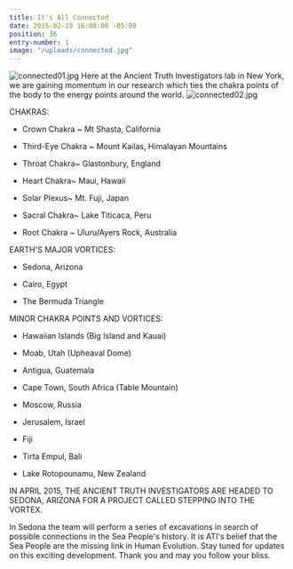 ```yaml
---
title: It's All Connected
date: 2015-02-19 16:08:00 -05:00
position: 36
entry-number: 1
image: "/uploads/connected.jpg"
---
```


![connected01.jpg](/uploads/connected01.jpg)
Here at the Ancient Truth Investigators lab in New York, we are gaining momentum in our research which ties the chakra points of the body to the energy points around the world. 
![connected02.jpg](/uploads/connected02.jpg)

CHAKRAS:

* Crown Chakra ~ Mt Shasta, California

* Third-Eye Chakra ~ Mount Kailas, Himalayan Mountains

* Throat Chakra~ Glastonbury, England

* Heart Chakra~ Maui, Hawaii

* Solar Plexus~ Mt. Fuji, Japan

* Sacral Chakra~ Lake Titicaca, Peru

* Root Chakra ~ Uluru/Ayers Rock, Australia


EARTH'S MAJOR VORTICES:

* Sedona, Arizona

* Cairo, Egypt

* The Bermuda Triangle


MINOR CHAKRA POINTS AND VORTICES:

* Hawaiian Islands (Big Island and Kauai)

* Moab, Utah (Upheaval Dome)

* Antigua, Guatemala

* Cape Town, South Africa (Table Mountain)

* Moscow, Russia

* Jerusalem, Israel

* Fiji

* Tirta Empul, Bali

* Lake Rotopounamu, New Zealand


IN APRIL 2015, THE ANCIENT TRUTH INVESTIGATORS ARE HEADED TO SEDONA, ARIZONA FOR A PROJECT CALLED STEPPING INTO THE VORTEX. 

In Sedona the team will perform a series of excavations in search of possible connections in the Sea People's history. It is ATI's belief that the Sea People are the missing link in Human Evolution. Stay tuned for updates on this exciting development. 
Thank you and may you follow your bliss.